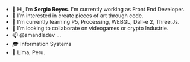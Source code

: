 - 👋 Hi, I’m **Sergio Reyes**. I'm currently working as Front End Developer.
- 👀 I’m interested in create pieces of art through code.
- 🌱 I’m currently learning P5, Processing, WEBGL, Dall-e 2, Three.Js.
- 💞️ I’m looking to collaborate on videogames or crypto Industrie.
- 📫 @amandladev ...
- :mortar_board: Information Systems 
- :round_pushpin: Lima, Peru.

<!---
sreyescurotto/sreyescurotto is a ✨ special ✨ repository because its `README.md` (this file) appears on your GitHub profile.
You can click the Preview link to take a look at your changes.
Hi! I'm **Sergio Reyes**. I'm currently working as Front End Developer. I  like to use tools like P5, Processing, WEBGL, Dall-e 2, Three.Js.
As you may have already guessed, I enjoy creating pieces of art through code.
I also  like literature, videogames and learning about crypto-technology.
--->



<br>
